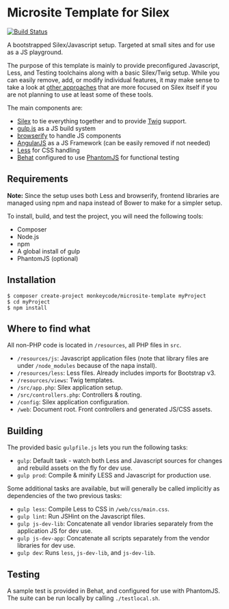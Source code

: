 Microsite Template for Silex
============================

[![Build Status](https://travis-ci.org/meandmymonkey/silex-template.png?branch=master)](https://travis-ci.org/meandmymonkey/silex-template)

A bootstrapped Silex/Javascript setup.
Targeted at small sites and for use as a JS playground.

The purpose of this template is mainly to provide preconfigured Javascript,
Less, and Testing toolchains along with a basic Silex/Twig setup. While you can easily
remove, add, or modify individual features, it may make sense to take a look at
[other approaches](http://lyrixx.github.io/Silex-Kitchen-Edition/) that are more
focused on Silex itself if you are not planning to use at least some of these tools.

The main components are:

- [Silex](http://silex.sensiolabs.org/) to tie everything together and to provide [Twig](http://twig.sensiolabs.org/) support.
- [gulp.js](http://gulpjs.com/) as a JS build system
- [browserify](http://browserify.org/) to handle JS components
- [AngularJS](http://angularjs.org/) as a JS Framework (can be easily removed if not needed)
- [Less](http://lesscss.org/) for CSS handling
- [Behat](http://behat.org/) configured to use [PhantomJS](http://phantomjs.org/) for functional testing


Requirements
------------

**Note:** Since the setup uses both Less and browserify, frontend libraries are
 managed using npm and napa instead of Bower to make for a simpler setup.

To install, build, and test the project, you will need the following tools:

- Composer
- Node.js
- npm
- A global install of gulp
- PhantomJS (optional)


Installation
------------

    $ composer create-project monkeycode/microsite-template myProject
    $ cd myProject
    $ npm install


Where to find what
------------------

All non-PHP code is located in ```/resources```, all PHP files in ```src```.

 - ```/resources/js```: Javascript application files (note that library files are under ```/node_modules``` because of the napa install).
 - ```/resources/less```: Less files. Already includes imports for Bootstrap v3.
 - ```/resources/views```: Twig templates.
 - ```/src/app.php```: Silex application setup.
 - ```/src/controllers.php```: Controllers & routing.
 - ```/config```: Silex application configuration.
 - ```/web```: Document root. Front controllers and generated JS/CSS assets.


Building
--------

The provided basic ```gulpfile.js``` lets you run the following tasks:

- ```gulp```: Default task - watch both Less and Javascript sources for changes and rebuild assets on the fly for dev use.
- ```gulp prod```: Compile & minify LESS and Javascript for production use.

Some additional tasks are available, but will generally be called implicitly as dependencies
of the two previous tasks:

- ```gulp less```: Compile Less to CSS in ```/web/css/main.css```.
- ```gulp lint```: Run JSHint on the Javascript files.
- ```gulp js-dev-lib```: Concatenate all vendor libraries separately from the application JS for dev use.
- ```gulp js-dev-app```: Concatenate all scripts separately from the vendor libraries for dev use.
- ```gulp dev```: Runs ```less```, ```js-dev-lib```, and ```js-dev-lib```.

Testing
-------

A sample test is provided in Behat, and configured for use with PhantomJS.
The suite can be run locally by calling ```./testlocal.sh```.